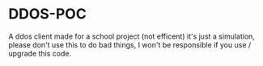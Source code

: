 # DDOS-POC
A ddos client made for a school project (not efficent) it's just a simulation, please don't use this to do bad things, I won't be responsible if you use / upgrade this code. 
